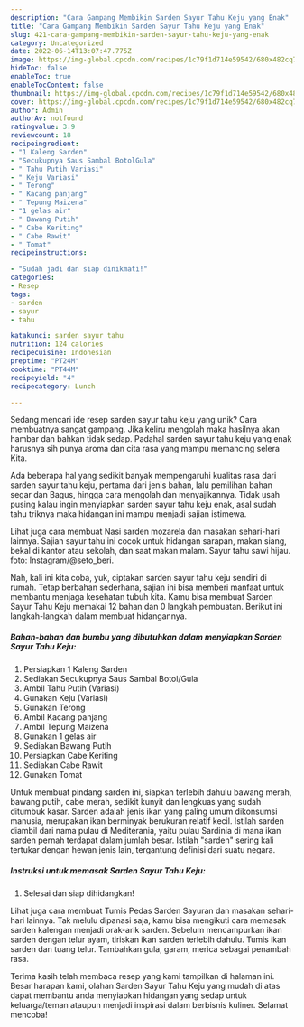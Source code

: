 ```yaml
---
description: "Cara Gampang Membikin Sarden Sayur Tahu Keju yang Enak"
title: "Cara Gampang Membikin Sarden Sayur Tahu Keju yang Enak"
slug: 421-cara-gampang-membikin-sarden-sayur-tahu-keju-yang-enak
category: Uncategorized
date: 2022-06-14T13:07:47.775Z
image: https://img-global.cpcdn.com/recipes/1c79f1d714e59542/680x482cq70/sarden-sayur-tahu-keju-foto-resep-utama.jpg
hideToc: false
enableToc: true
enableTocContent: false
thumbnail: https://img-global.cpcdn.com/recipes/1c79f1d714e59542/680x482cq70/sarden-sayur-tahu-keju-foto-resep-utama.jpg
cover: https://img-global.cpcdn.com/recipes/1c79f1d714e59542/680x482cq70/sarden-sayur-tahu-keju-foto-resep-utama.jpg
author: Admin
authorAv: notfound
ratingvalue: 3.9
reviewcount: 18
recipeingredient:
- "1 Kaleng Sarden"
- "Secukupnya Saus Sambal BotolGula"
- " Tahu Putih Variasi"
- " Keju Variasi"
- " Terong"
- " Kacang panjang"
- " Tepung Maizena"
- "1 gelas air"
- " Bawang Putih"
- " Cabe Keriting"
- " Cabe Rawit"
- " Tomat"
recipeinstructions:

- "Sudah jadi dan siap dinikmati!"
categories:
- Resep
tags:
- sarden
- sayur
- tahu

katakunci: sarden sayur tahu 
nutrition: 124 calories
recipecuisine: Indonesian
preptime: "PT24M"
cooktime: "PT44M"
recipeyield: "4"
recipecategory: Lunch

---
```





Sedang mencari ide resep sarden sayur tahu keju yang unik? Cara membuatnya sangat gampang. Jika keliru mengolah maka hasilnya akan hambar dan bahkan tidak sedap. Padahal sarden sayur tahu keju yang enak harusnya sih punya aroma dan cita rasa yang mampu memancing selera Kita.





Ada beberapa hal yang sedikit banyak mempengaruhi kualitas rasa dari sarden sayur tahu keju, pertama dari jenis bahan, lalu pemilihan bahan segar dan Bagus, hingga cara mengolah dan menyajikannya. Tidak usah pusing kalau ingin menyiapkan sarden sayur tahu keju enak,      asal sudah tahu triknya maka hidangan ini mampu menjadi sajian istimewa.














Lihat juga cara membuat Nasi sarden mozarela dan masakan sehari-hari lainnya. Sajian sayur tahu ini cocok untuk hidangan sarapan, makan siang, bekal di kantor atau sekolah, dan saat makan malam. Sayur tahu sawi hijau. foto: Instagram/@seto_beri.






Nah, kali ini kita coba, yuk, ciptakan sarden sayur tahu keju sendiri di rumah. Tetap berbahan sederhana, sajian ini bisa memberi manfaat untuk membantu menjaga kesehatan tubuh kita. Kamu bisa membuat Sarden Sayur Tahu Keju memakai 12 bahan dan 0 langkah pembuatan. Berikut ini langkah-langkah dalam membuat hidangannya.

<!--inarticleads1-->

##### Bahan-bahan dan bumbu yang dibutuhkan dalam menyiapkan Sarden Sayur Tahu Keju:

1. Persiapkan 1 Kaleng Sarden
1. Sediakan Secukupnya Saus Sambal Botol/Gula
1. Ambil  Tahu Putih (Variasi)
1. Gunakan  Keju (Variasi)
1. Gunakan  Terong
1. Ambil  Kacang panjang
1. Ambil  Tepung Maizena
1. Gunakan 1 gelas air
1. Sediakan  Bawang Putih
1. Persiapkan  Cabe Keriting
1. Sediakan  Cabe Rawit
1. Gunakan  Tomat


Untuk membuat pindang sarden ini, siapkan terlebih dahulu bawang merah, bawang putih, cabe merah, sedikit kunyit dan lengkuas yang sudah ditumbuk kasar. Sarden adalah jenis ikan yang paling umum dikonsumsi manusia, merupakan ikan berminyak berukuran relatif kecil. Istilah sarden diambil dari nama pulau di Mediterania, yaitu pulau Sardinia di mana ikan sarden pernah terdapat dalam jumlah besar. Istilah &#34;sarden&#34; sering kali tertukar dengan hewan jenis lain, tergantung definisi dari suatu negara. 

<!--inarticleads2-->

##### Instruksi untuk memasak Sarden Sayur Tahu Keju:


1. Selesai dan siap dihidangkan!

Lihat juga cara membuat Tumis Pedas Sarden Sayuran dan masakan sehari-hari lainnya. Tak melulu dipanasi saja, kamu bisa mengikuti cara memasak sarden kalengan menjadi orak-arik sarden. Sebelum mencampurkan ikan sarden dengan telur ayam, tiriskan ikan sarden terlebih dahulu. Tumis ikan sarden dan tuang telur. Tambahkan gula, garam, merica sebagai penambah rasa. 

Terima kasih telah membaca resep yang kami tampilkan di halaman ini. Besar harapan kami, olahan Sarden Sayur Tahu Keju yang mudah di atas dapat membantu anda menyiapkan hidangan yang sedap untuk keluarga/teman ataupun menjadi inspirasi dalam berbisnis kuliner. Selamat mencoba!
